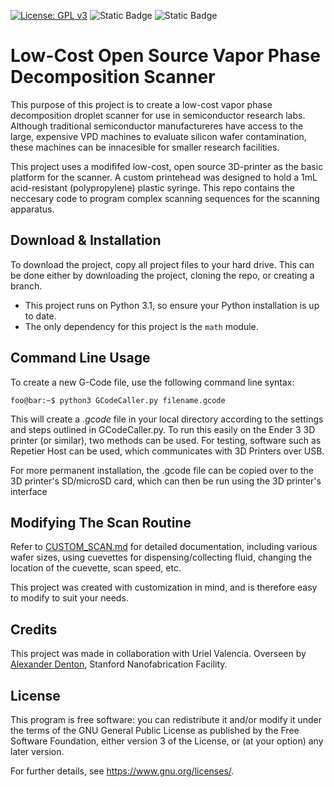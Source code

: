 [![License: GPL v3](https://img.shields.io/badge/License-GPLv3-blue.svg)](https://www.gnu.org/licenses/gpl-3.0)
![Static Badge](https://img.shields.io/badge/PRs-Welcome-green)
![Static Badge](https://img.shields.io/badge/Python_Style-Black-black)

# Low-Cost Open Source Vapor Phase Decomposition Scanner

This purpose of this project is to create a low-cost vapor phase decomposition droplet scanner for use in semiconductor research labs. Although traditional semiconductor manufactureres have access to the large, expensive VPD machines to evaluate silicon wafer contamination, these machines can be innacesible for smaller research facilities.

This project uses a modififed low-cost, open source 3D-printer as the basic platform for the scanner. A custom printehead was designed to hold a 1mL acid-resistant (polypropylene) plastic syringe. This repo contains the neccesary code to program complex scanning sequences for the scanning apparatus.

## Download & Installation

To download the project, copy all project files to your hard drive. This can be done either by downloading the project, cloning the repo, or creating a branch.

- This project runs on Python 3.1, so ensure your Python installation is up to date.
- The only dependency for this project is the `math` module.

## Command Line Usage
To create a new G-Code file, use the following command line syntax:

```console
foo@bar:~$ python3 GCodeCaller.py filename.gcode
```

This will create a *.gcode* file in your local directory according to the settings and steps outlined in GCodeCaller.py. To run this easily on the Ender 3 3D printer (or similar), two methods can be used. For testing, software such as Repetier Host can be used, which communicates with 3D Printers over USB.

For more permanent installation, the .gcode file can be copied over to the 3D printer's SD/microSD card, which can then be run using the 3D printer's interface

## Modifying The Scan Routine
Refer to [CUSTOM_SCAN.md](/Guides%20&%20Additional%20Documentation/CUSTOM_SCAN.md) for detailed documentation, including various wafer sizes, using cuevettes for dispensing/collecting fluid, changing the location of the cuevette, scan speed, etc.

This project was created with customization in mind, and is therefore easy to modify to suit your needs.

## Credits
This project was made in collaboration with Uriel Valencia. Overseen by [Alexander Denton](https://profiles.stanford.edu/alexander-denton), Stanford Nanofabrication Facility.

## License

This program is free software: you can redistribute it and/or modify it under the terms of the GNU General Public License as published by the Free Software Foundation, either version 3 of the License, or (at your option) any later version.

For further details, see <https://www.gnu.org/licenses/>.